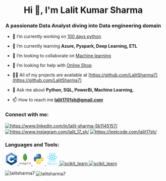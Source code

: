 <h1 align="center">Hi 👋, I'm Lalit Kumar Sharma</h1>
<h3 align="center">A passionate Data Analyst diving into Data engineering domain</h3>



- 🔭 I’m currently working on [100 days python](https://github.com/LalitSharma7/100-days-Python)

- 🌱 I’m currently learning **Azure, Pyspark, Deep Learning, ETL**

- 👯 I’m looking to collaborate on [Machine learning](https://github.com/LalitSharma7/Machine-Learning)

- 🤝 I’m looking for help with [Online Shop ](https://github.com/LalitSharma7/Online-Shop)

- 👨‍💻 All of my projects are available at [https://github.com/LalitSharma7](https://github.com/LalitSharma7)

- 💬 Ask me about **Python, SQL, PowerBi, Machine Learning,**

- 📫 How to reach me **lalit1701sh@gmail.com**


<h3 align="left">Connect with me:</h3>
<p align="left">
<a href="https://linkedin.com/in/https://www.linkedin.com/in/lalit-sharma-5b1145157/" target="blank"><img align="center" src="https://raw.githubusercontent.com/rahuldkjain/github-profile-readme-generator/master/src/images/icons/Social/linked-in-alt.svg" alt="https://www.linkedin.com/in/lalit-sharma-5b1145157/" height="30" width="40" /></a>
<a href="https://instagram.com/https://www.instagram.com/lalit_17_sh/" target="blank"><img align="center" src="https://raw.githubusercontent.com/rahuldkjain/github-profile-readme-generator/master/src/images/icons/Social/instagram.svg" alt="https://www.instagram.com/lalit_17_sh/" height="30" width="40" /></a>
<a href="https://www.leetcode.com/https://leetcode.com/lalit17sh/" target="blank"><img align="center" src="https://raw.githubusercontent.com/rahuldkjain/github-profile-readme-generator/master/src/images/icons/Social/leet-code.svg" alt="https://leetcode.com/lalit17sh/" height="30" width="40" /></a>
</p>

<h3 align="left">Languages and Tools:</h3>
<p align="left"> <a href="https://www.w3schools.com/cpp/" target="_blank" rel="noreferrer"> <img src="https://raw.githubusercontent.com/devicons/devicon/master/icons/cplusplus/cplusplus-original.svg" alt="cplusplus" width="40" height="40"/> </a> <a href="https://www.mongodb.com/" target="_blank" rel="noreferrer"> <img src="https://raw.githubusercontent.com/devicons/devicon/master/icons/mongodb/mongodb-original-wordmark.svg" alt="mongodb" width="40" height="40"/> </a> <a href="https://www.python.org" target="_blank" rel="noreferrer"> <img src="https://raw.githubusercontent.com/devicons/devicon/master/icons/python/python-original.svg" alt="python" width="40" height="40"/> </a> <a href="https://reactjs.org/" target="_blank" rel="noreferrer"> <img src="https://raw.githubusercontent.com/devicons/devicon/master/icons/react/react-original-wordmark.svg" alt="react" width="40" height="40"/> </a> <a href="https://scikit-learn.org/" target="_blank" rel="noreferrer"> <img src="https://upload.wikimedia.org/wikipedia/commons/0/05/Scikit_learn_logo_small.svg" alt="scikit_learn" width="40" height="40"/> </a>
<a href="https://pandas.pydata.org/" target="_blank" rel="noreferrer"> <img src="https://en.wikipedia.org/wiki/Pandas_(software)#/media/File:Pandas_logo.svg" alt="scikit_learn" width="40" height="40"/> </a></p>

<p><img align="left" src="https://github-readme-stats.vercel.app/api/top-langs?username=lalitsharma7&show_icons=true&locale=en&layout=compact" alt="lalitsharma7" /></p>

<p>&nbsp;<img align="center" src="https://github-readme-stats.vercel.app/api?username=lalitsharma7&show_icons=true&locale=en" alt="lalitsharma7" /></p>



